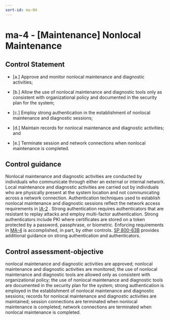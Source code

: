 ```yaml
---
sort-id: ma-04
---
```


# ma-4 - \[Maintenance\] Nonlocal Maintenance

## Control Statement

- \[a.\] Approve and monitor nonlocal maintenance and diagnostic activities;

- \[b.\] Allow the use of nonlocal maintenance and diagnostic tools only as consistent with organizational policy and documented in the security plan for the system;

- \[c.\] Employ strong authentication in the establishment of nonlocal maintenance and diagnostic sessions;

- \[d.\] Maintain records for nonlocal maintenance and diagnostic activities; and

- \[e.\] Terminate session and network connections when nonlocal maintenance is completed.

## Control guidance

Nonlocal maintenance and diagnostic activities are conducted by individuals who communicate through either an external or internal network. Local maintenance and diagnostic activities are carried out by individuals who are physically present at the system location and not communicating across a network connection. Authentication techniques used to establish nonlocal maintenance and diagnostic sessions reflect the network access requirements in [IA-2](#ia-2) . Strong authentication requires authenticators that are resistant to replay attacks and employ multi-factor authentication. Strong authenticators include PKI where certificates are stored on a token protected by a password, passphrase, or biometric. Enforcing requirements in [MA-4](#ma-4) is accomplished, in part, by other controls. [SP 800-63B](#e59c5a7c-8b1f-49ca-8de0-6ee0882180ce) provides additional guidance on strong authentication and authenticators.

## Control assessment-objective

nonlocal maintenance and diagnostic activities are approved;
nonlocal maintenance and diagnostic activities are monitored;
the use of nonlocal maintenance and diagnostic tools are allowed only as consistent with organizational policy;
the use of nonlocal maintenance and diagnostic tools are documented in the security plan for the system;
strong authentication is employed in the establishment of nonlocal maintenance and diagnostic sessions;
records for nonlocal maintenance and diagnostic activities are maintained;
session connections are terminated when nonlocal maintenance is completed;
network connections are terminated when nonlocal maintenance is completed.
